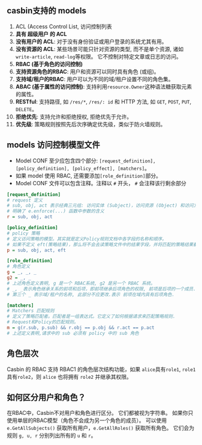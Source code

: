 ## casbin支持的 models



1. ACL (Access Control List, 访问控制列表
2. **具有 超级用户 的 ACL**
3. **没有用户的 ACL**: 对于没有身份验证或用户登录的系统尤其有用。
4. **没有资源的 ACL**: 某些场景可能只针对资源的类型, 而不是单个资源, 诸如 `write-article`, `read-log`等权限。 它不控制对特定文章或日志的访问。
5. **RBAC (基于角色的访问控制)**
6. **支持资源角色的RBAC**: 用户和资源可以同时具有角色 (或组)。
7. **支持域/租户的RBAC**: 用户可以为不同的域/租户设置不同的角色集。
8. **ABAC (基于属性的访问控制)**: 支持利用`resource.Owner`这种语法糖获取元素的属性。
9. **RESTful**: 支持路径, 如 `/res/*`, `/res/: id` 和 HTTP 方法, 如 `GET`, `POST`, `PUT`, `DELETE`。
10. **拒绝优先**: 支持允许和拒绝授权, 拒绝优先于允许。
11. **优先级**: 策略规则按照先后次序确定优先级，类似于防火墙规则。



## models 访问控制模型文件

- Model CONF 至少应包含四个部分: `[request_definition], [policy_definition], [policy_effect], [matchers]`。
- 如果 model 使用 RBAC, 还需要添加`[role_definition]`部分。
- Model CONF 文件可以包含注释。注释以 `#` 开头， `#` 会注释该行剩余部分

```ini
[request_definition]
# request 定义
# sub, obj, act 表示经典三元组: 访问实体 (Subject)，访问资源 (Object) 和访问方法 (Action)。 但是, 你可以自定义你自己的请求表单, 如果不需要指定特定资源，则可以这样定义 sub、act ，或者如果有两个访问实体, 则为 sub、sub2、obj、act。
# 明确了 e.enforce(...) 函数中参数的含义
r = sub, obj, act

[policy_definition]
# policy 策略
# 定义访问策略的模型。其实就是定义Policy规则文档中各字段的名称和顺序。
# 如果不定义 eft(策略结果)，那么将不会去读策略文件中的结果字段，并将匹配的策略结果都默认为allow。
p = sub, obj, act, eft

[role_definition]
# 角色定义
g = _, _, _
g2 = _, _
# 上述角色定义表明, g 是一个 RBAC系统, g2 是另一个 RBAC 系统。
# _, _表示角色继承关系的前项和后项，即前项继承后项角色的权限, 前项是后项的一个成员.
# 第三个 _ 表示域/租户的名称, 此部分不应更改.表示 前项在域内具有后项角色.

[matchers]
# Matchers 匹配规则
# 定义了策略匹配者。匹配者是一组表达式。它定义了如何根据请求来匹配策略规则.
# Request和Policy的匹配规则。
m = g(r.sub, p.sub) && r.obj == p.obj && r.act == p.act
# 上述定义表明,请求中的 sub 必须有 policy 中的 sub 角色
```

## 角色层次

Casbin 的 RBAC 支持 RBAC1 的角色层次结构功能，如果 `alice`具有`role1`, `role1`具有`role2`，则 `alice` 也将拥有 `role2` 并继承其权限。

## 如何区分用户和角色？

在RBAC中，Casbin不对用户和角色进行区分。 它们都被视为字符串。 如果你只使用单层的RBAC模型（角色不会成为另一个角色的成员）。 可以使用 `e.GetAllSubjects()` 获取所有用户，`e.GetAllRoles()` 获取所有角色。 它们会为规则 `g, u, r` 分别列出所有的 `u` 和 `r`。